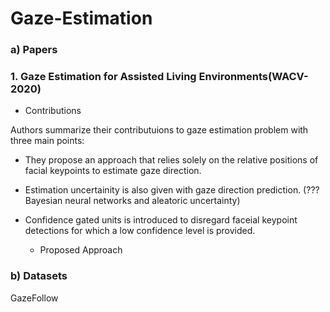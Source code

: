 # Gaze-Estimation
### a) Papers

### 1. Gaze Estimation for Assisted Living Environments(WACV-2020)
    
   * Contributions
    
Authors summarize their contributuions to gaze estimation problem with three main points:
-  They propose an approach that relies solely on the relative positions of  facial keypoints
     to estimate gaze direction. 

-   Estimation uncertainity is also given with gaze direction prediction.
     (???Bayesian neural networks and aleatoric uncertainty)

-  Confidence gated units is introduced to disregard faceial keypoint detections for which 
     a low confidence level is provided.
     
   * Proposed Approach
       

### b) Datasets
GazeFollow

